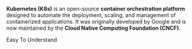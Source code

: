 **Kubernetes (K8s)** is an open-source **container orchestration platform** designed to automate the deployment, scaling, and management of containerized applications. It was originally developed by Google and is now maintained by the **Cloud Native Computing Foundation (CNCF)**.


Easy To Understand